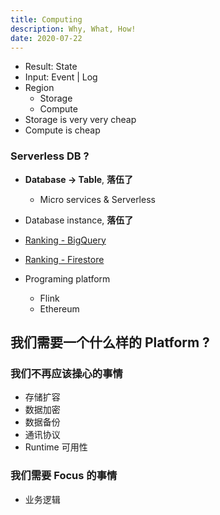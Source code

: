 ```yaml
---
title: Computing
description: Why, What, How!
date: 2020-07-22
---
```


* Result: State
* Input: Event | Log
* Region
  - Storage
  - Compute
* Storage is very very cheap
* Compute is cheap

### Serverless DB ?

* **Database -> Table**, **落伍了**
  - Micro services & Serverless
* Database instance, **落伍了**
* [Ranking - BigQuery](https://db-engines.com/en/ranking_trend/system/Google+BigQuery)
* [Ranking - Firestore](https://db-engines.com/en/ranking_trend/system/Google+Cloud+Firestore)

* Programing platform
  - Flink
  - Ethereum

## 我们需要一个什么样的 Platform ?

### 我们不再应该操心的事情

* 存储扩容
* 数据加密
* 数据备份
* 通讯协议
* Runtime 可用性

### 我们需要 Focus 的事情

* 业务逻辑
